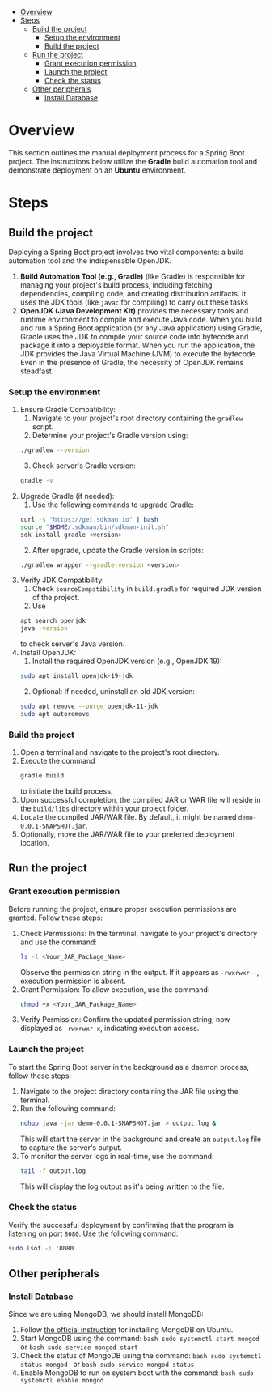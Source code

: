 - [Overview](#overview)
- [Steps](#steps)
  - [Build the project](#build-the-project)
    - [Setup the environment](#setup-the-environment)
    - [Build the project](#build-the-project-1)
  - [Run the project](#run-the-project)
    - [Grant execution permission](#grant-execution-permission)
    - [Launch the project](#launch-the-project)
    - [Check the status](#check-the-status)
  - [Other peripherals](#other-peripherals)
    - [Install Database](#install-database)


# Overview
This section outlines the manual deployment process for a Spring Boot project. The instructions below utilize the **Gradle** build automation tool and demonstrate deployment on an **Ubuntu** environment.

# Steps
## Build the project
Deploying a Spring Boot project involves two vital components: a build automation tool and the indispensable OpenJDK.
1. **Build Automation Tool (e.g., Gradle)** (like Gradle) is responsible for managing your project's build process, including fetching dependencies, compiling code, and creating distribution artifacts. It uses the JDK tools (like `javac` for compiling) to carry out these tasks 
2. **OpenJDK (Java Development Kit)** provides the necessary tools and runtime environment to compile and execute Java code. When you build and run a Spring Boot application (or any Java application) using Gradle, Gradle uses the JDK to compile your source code into bytecode and package it into a deployable format. When you run the application, the JDK provides the Java Virtual Machine (JVM) to execute the bytecode. Even in the presence of Gradle, the necessity of OpenJDK remains steadfast.

### Setup the environment
1. Ensure Gradle Compatibility:
   1. Navigate to your project's root directory containing the `gradlew` script.
   2. Determine your project's Gradle version using:
    ```bash
    ./gradlew --version
    ```
   3. Check server's Gradle version:
    ```bash
    gradle -v
    ```
2. Upgrade Gradle (if needed):
   1. Use the following commands to upgrade Gradle:
    ```bash
    curl -s "https://get.sdkman.io" | bash
    source "$HOME/.sdkman/bin/sdkman-init.sh"
    sdk install gradle <version>
    ```
   2. After upgrade, update the Gradle version in scripts:
    ```bash
    ./gradlew wrapper --gradle-version <version>
    ```
3. Verify JDK Compatibility:
   1. Check `sourceCompatibility` in `build.gradle` for required JDK version of the project.
   2. Use
    ```bash
    apt search openjdk
    java -version
    ```
    to check server's Java version.
4. Install OpenJDK:
   1. Install the required OpenJDK version (e.g., OpenJDK 19):
    ```bash
    sudo apt install openjdk-19-jdk
    ```
   2. Optional: If needed, uninstall an old JDK version:
    ```bash
    sudo apt remove --purge openjdk-11-jdk
    sudo apt autoremove
    ```

### Build the project
1. Open a terminal and navigate to the project's root directory.
2. Execute the command
    ```bash
    gradle build
    ```
    to initiate the build process.
3. Upon successful completion, the compiled JAR or WAR file will reside in the `build/libs` directory within your project folder.
4. Locate the compiled JAR/WAR file. By default, it might be named `demo-0.0.1-SNAPSHOT.jar`.
5. Optionally, move the JAR/WAR file to your preferred deployment location.

## Run the project
### Grant execution permission
Before running the project, ensure proper execution permissions are granted. Follow these steps:
1. Check Permissions: In the terminal, navigate to your project's directory and use the command:
    ```bash
    ls -l <Your_JAR_Package_Name>
    ```
    Observe the permission string in the output. If it appears as `-rwxrwxr--`, execution permission is absent.
2. Grant Permission: To allow execution, use the command:
    ```bash
    chmod +x <Your_JAR_Package_Name>
    ```
3. Verify Permission: Confirm the updated permission string, now displayed as `-rwxrwxr-x`, indicating execution access.

### Launch the project
To start the Spring Boot server in the background as a daemon process, follow these steps:
1. Navigate to the project directory containing the JAR file using the terminal.
2. Run the following command:
    ```bash
    nohup java -jar demo-0.0.1-SNAPSHOT.jar > output.log &
    ```
    This will start the server in the background and create an `output.log` file to capture the server's output.
3. To monitor the server logs in real-time, use the command:
    ```bash
    tail -f output.log
    ```
    This will display the log output as it's being written to the file.

### Check the status
Verify the successful deployment by confirming that the program is listening on port `8080`. Use the following command:
```bash
sudo lsof -i :8080
```

## Other peripherals
### Install Database
Since we are using MongoDB, we should install MongoDB:
   1. Follow [the official instruction](https://www.mongodb.com/docs/manual/tutorial/install-mongodb-on-ubuntu/) for installing MongoDB on Ubuntu.
   2. Start MongoDB using the command:
    ```bash
    sudo systemctl start mongod
    ```
    or
    ```bash
    sudo service mongod start
    ```
   3. Check the status of MongoDB using the command:
    ```bash
    sudo systemctl status mongod
    ```
    or
    ```bash
    sudo service mongod status
    ```
   4. Enable MongoDB to run on system boot with the command:
    ```bash
    sudo systemctl enable mongod
    ```

   
